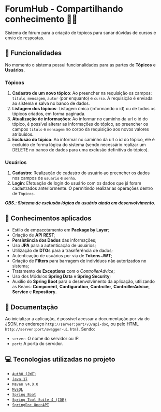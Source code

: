 # ForumHub - Compartilhando conhecimento 💬📢
Sistema de fórum para a criação de tópicos para sanar dúvidas de cursos e envio de respostas.

## 🔨 Funcionalidades
No momento o sistema possui funcionalidades para as partes de **Tópicos** e **Usuários**.

### Tópicos
1. **Cadastro de um novo tópico**: Ao preencher na requisição os campos: `titulo`, `mensagem`, `autor` (por enquanto) e `curso`. A requisição é enviada ao sistema e salva no banco de dados.
2. **Listagem dos tópicos**: Listagem única (informando o id) ou de todos os tópicos criados, em forma paginada.
3. **Atualização de informações**: Ao informar no caminho da url o id do tópico, é possível alterar as informações do tópico, ao preencher os campos `titulo` e `mensagem` no corpo da requisição aos novos valores atribuídos.
4. **Exclusão do tópico**: Ao informar no caminho da url o id do tópico, ele é excluído de forma lógica do sistema (sendo necessário realizar um DELETE no banco de dados para uma exclusão definitiva do tópico).

### Usuários
1. **Cadastro**: Realização de cadastro do usuário ao preencher os dados nos campos de `usuario` e `senha`.
2. **Login**: Efetuação de login do usuário com os dados que já foram cadastrados anteriormente. O permitindo realizar as operações dentro de ``Tópicos``.

***OBS.: Sistema de exclusão lógica do usuário ainda em desenvolvimento.***

## 🧠 Conhecimentos aplicados
- Estilo de empacotamento em **Package by Layer**;
- Criação de **API REST**;
- **Persistência dos Dados** das informações;
- Uso **JPA** para a autenticação de usuários;
- Utilização de **DTO**s para a trasnferência de dados;
- Autenticação de usuários por via de **Tokens JWT**;
- Criação de **Filters** para barragem de indivíduos não autorizados no sistema;
- Tratamento de **Exceptions** com o *ControllerAdvice*;
- Uso dos Módulos **Spring Data** e **Spring Security**;
- Auxílio do **Spring Boot** para o desenvolvimento da aplicação, utilizando as Beans: **Component**, **Configuration**, **Controller**, **ControllerAdvice**, **Service** e **Repository**.

## 📄 Documentação
Ao inicializar a aplicação, é possível acessar a documentação por via do JSON, no endereço `http://server:port/v3/api-doc`, ou pelo HTML `http://server:port/swagger-ui.html`. Sendo:
- `server`: O nome do servidor ou IP.
- `port`: A porta do servidor.

## 💻 Tecnologias utilizadas no projeto
- [``Auth0 (JWT)``](https://github.com/auth0/java-jwt)
- [``Java 17``](https://docs.oracle.com/en/java/javase/17/docs/api/index.html)
- [``Maven v4.0.0``](https://maven.apache.org/index.html)
- [``MySQL``](https://www.mysql.com/)
- [``Spring Boot``](https://spring.io/projects/spring-boot)
- [``Spring Tool Suite 4 (IDE)``](https://spring.io/tools)
- [``SpringDoc OpenAPI``](https://springdoc.org/)

